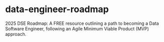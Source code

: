 # data-engineer-roadmap
2025 DSE Roadmap: A FREE resource outlining a path to becoming a Data Software Engineer, following an Agile Minimum Viable Product (MVP) approach.
